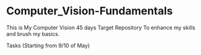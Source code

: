 # Computer_Vision-Fundamentals
This is My Computer Vision 45 days Target Repository To enhance my skills and brush my basics.

Tasks (Starting from 9/10 of May) 

